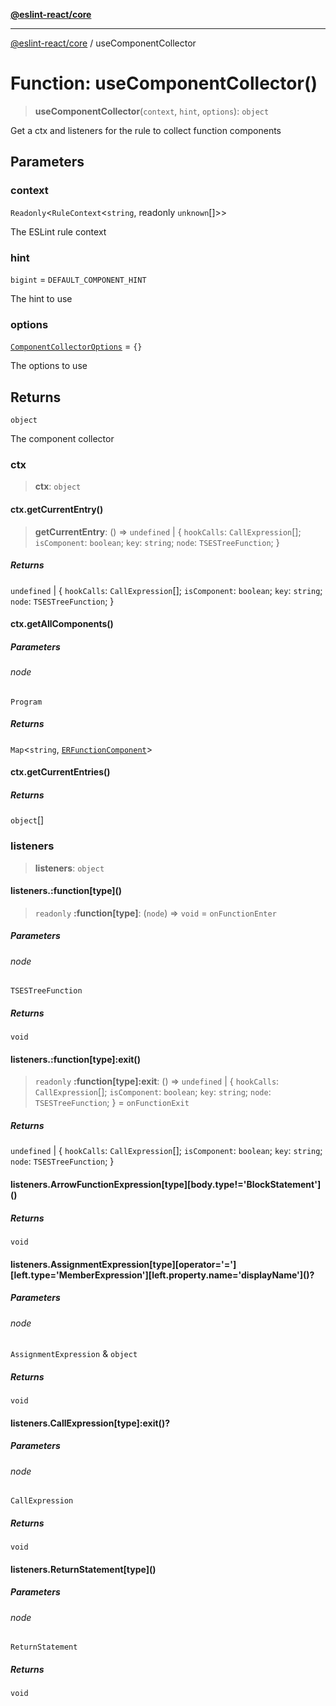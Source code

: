 [**@eslint-react/core**](../README.md)

***

[@eslint-react/core](../README.md) / useComponentCollector

# Function: useComponentCollector()

> **useComponentCollector**(`context`, `hint`, `options`): `object`

Get a ctx and listeners for the rule to collect function components

## Parameters

### context

`Readonly`\<`RuleContext`\<`string`, readonly `unknown`[]\>\>

The ESLint rule context

### hint

`bigint` = `DEFAULT_COMPONENT_HINT`

The hint to use

### options

[`ComponentCollectorOptions`](../interfaces/ComponentCollectorOptions.md) = `{}`

The options to use

## Returns

`object`

The component collector

### ctx

> **ctx**: `object`

#### ctx.getCurrentEntry()

> **getCurrentEntry**: () => `undefined` \| \{ `hookCalls`: `CallExpression`[]; `isComponent`: `boolean`; `key`: `string`; `node`: `TSESTreeFunction`; \}

##### Returns

`undefined` \| \{ `hookCalls`: `CallExpression`[]; `isComponent`: `boolean`; `key`: `string`; `node`: `TSESTreeFunction`; \}

#### ctx.getAllComponents()

##### Parameters

###### node

`Program`

##### Returns

`Map`\<`string`, [`ERFunctionComponent`](../interfaces/ERFunctionComponent.md)\>

#### ctx.getCurrentEntries()

##### Returns

`object`[]

### listeners

> **listeners**: `object`

#### listeners.:function\[type\]()

> `readonly` **:function\[type\]**: (`node`) => `void` = `onFunctionEnter`

##### Parameters

###### node

`TSESTreeFunction`

##### Returns

`void`

#### listeners.:function\[type\]:exit()

> `readonly` **:function\[type\]:exit**: () => `undefined` \| \{ `hookCalls`: `CallExpression`[]; `isComponent`: `boolean`; `key`: `string`; `node`: `TSESTreeFunction`; \} = `onFunctionExit`

##### Returns

`undefined` \| \{ `hookCalls`: `CallExpression`[]; `isComponent`: `boolean`; `key`: `string`; `node`: `TSESTreeFunction`; \}

#### listeners.ArrowFunctionExpression\[type\]\[body.type!='BlockStatement'\]()

##### Returns

`void`

#### listeners.AssignmentExpression\[type\]\[operator='='\]\[left.type='MemberExpression'\]\[left.property.name='displayName'\]()?

##### Parameters

###### node

`AssignmentExpression` & `object`

##### Returns

`void`

#### listeners.CallExpression\[type\]:exit()?

##### Parameters

###### node

`CallExpression`

##### Returns

`void`

#### listeners.ReturnStatement\[type\]()

##### Parameters

###### node

`ReturnStatement`

##### Returns

`void`
